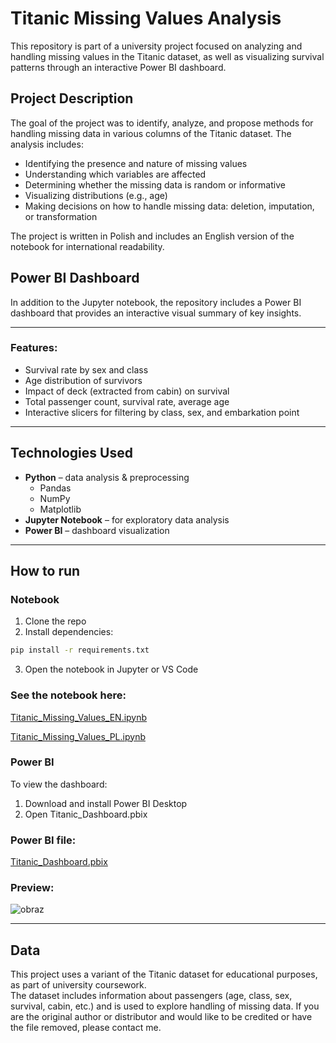 # Titanic Missing Values Analysis

This repository is part of a university project focused on analyzing and handling missing values in the Titanic dataset, as well as visualizing survival patterns through an interactive Power BI dashboard.

## Project Description

The goal of the project was to identify, analyze, and propose methods for handling missing data in various columns of the Titanic dataset. The analysis includes:

- Identifying the presence and nature of missing values
- Understanding which variables are affected
- Determining whether the missing data is random or informative
- Visualizing distributions (e.g., age)
- Making decisions on how to handle missing data: deletion, imputation, or transformation

The project is written in Polish and includes an English version of the notebook for international readability.

## Power BI Dashboard

In addition to the Jupyter notebook, the repository includes a Power BI dashboard that provides an interactive visual summary of key insights.

---

### Features:

- Survival rate by sex and class
- Age distribution of survivors
- Impact of deck (extracted from cabin) on survival
- Total passenger count, survival rate, average age
- Interactive slicers for filtering by class, sex, and embarkation point

---

## Technologies Used

- **Python** – data analysis & preprocessing
  - Pandas
  - NumPy
  - Matplotlib
- **Jupyter Notebook** – for exploratory data analysis
- **Power BI** – dashboard visualization

---

## How to run

### Notebook 

1. Clone the repo
2. Install dependencies:
```bash
pip install -r requirements.txt
```
3. Open the notebook in Jupyter or VS Code

### See the notebook here: 

[Titanic_Missing_Values_EN.ipynb](Titanic_Missing_Values_EN.ipynb)

[Titanic_Missing_Values_PL.ipynb](Titanic_Missing_Values.ipynb)

### Power BI

To view the dashboard:

1. Download and install Power BI Desktop
2. Open Titanic_Dashboard.pbix

### Power BI file: 
[Titanic_Dashboard.pbix](Titanic_Dashboard.pbix)

### Preview:
![obraz](https://github.com/user-attachments/assets/dc23fcc9-fc8a-4af1-ac9e-27f88059e142)


---

## Data

This project uses a variant of the Titanic dataset for educational purposes, as part of university coursework.  
The dataset includes information about passengers (age, class, sex, survival, cabin, etc.) and is used to explore handling of missing data.
If you are the original author or distributor and would like to be credited or have the file removed, please contact me.

